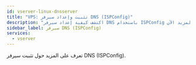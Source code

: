```yaml
---
id: vserver-linux-dnsserver
title: "VPS: تثبيت وإعداد سيرفر DNS (ISPConfig)"
description: "اكتشف كيفية إعداد سيرفر DNS باستخدام ISPConfig لإدارة النطاقات بكفاءة والتحكم في الشبكة → تعلّم المزيد الآن"
sidebar_label: سيرفر DNS (ISPConfig)
services:
  - vserver
---
```


تعرف على المزيد حول تثبيت سيرفر DNS (ISPConfig).

<InlineVoucher />